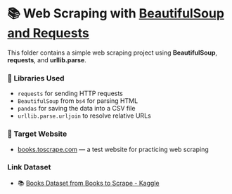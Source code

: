 # 📚 Web Scraping with [BeautifulSoup and Requests](https://github.com/AqilaFadia/Data-Scraping/blob/main/bs4%26req/bs2.py)

This folder contains a simple web scraping project using **BeautifulSoup**, **requests**, and **urllib.parse**.
### 🔧 Libraries Used
- `requests` for sending HTTP requests
- `BeautifulSoup` from `bs4` for parsing HTML
- `pandas` for saving the data into a CSV file
- `urllib.parse.urljoin` to resolve relative URLs

### 📌 Target Website
- [books.toscrape.com](http://books.toscrape.com) — a test website for practicing web scraping
### Link Dataset
- 📚 [Books Dataset from Books to Scrape - Kaggle](https://www.kaggle.com/datasets/jealousleopard/books-dataset)

